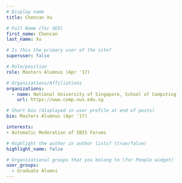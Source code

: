 ```yaml
---
# Display name
title: Chencan Xu

# Full Name (for SEO) 
first_name: Chencan
last_name: Xu

# Is this the primary user of the site?
superuser: false

# Role/position
role: Masters Alumnus (Apr '17)

# Organizations/Affiliations
organizations:
  - name: National University of Singapore, School of Computing
    url: https://www.comp.nus.edu.sg

# Short bio (displayed in user profile at end of posts)
bio: Masters Alumnus (Apr '17)

interests:
- Automatic Moderation of IBIS Forums

# Highlight the author in author lists? (true/false)
highlight_name: false

# Organizational groups that you belong to (for People widget)
user_groups:
  - Graduate Alumni
---
```

